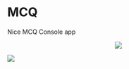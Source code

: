 # MCQ
Nice MCQ Console app
<p align="center">
  <img src="https://github.com/badmusamuda/MCQ/blob/master/1.png" />
  <p>
  </p>
  <p>
  </p>
  <img src="https://github.com/badmusamuda/MCQ/blob/master/1.png" />

</p>
